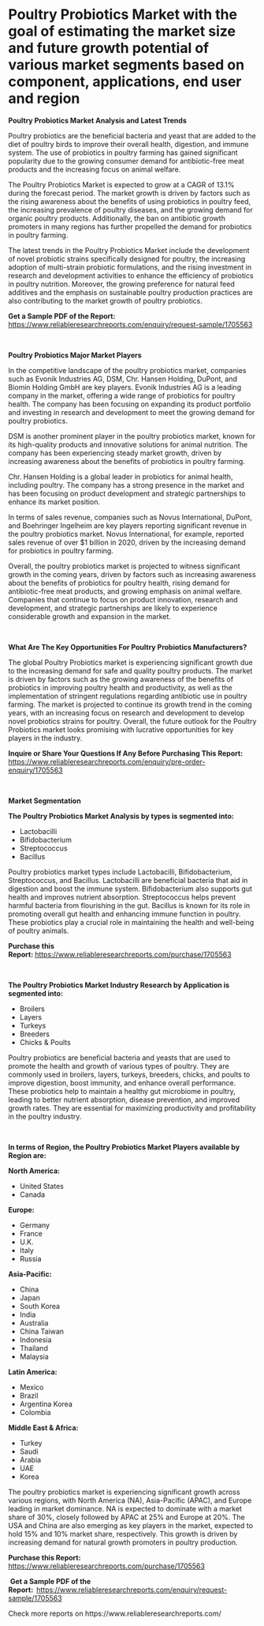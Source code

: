 <p><h1>Poultry Probiotics Market with the goal of estimating the market size and future growth potential of various market segments based on component, applications, end user and region</h1></p><p><strong>Poultry Probiotics Market Analysis and Latest Trends</strong></p>
<p><p>Poultry probiotics are the beneficial bacteria and yeast that are added to the diet of poultry birds to improve their overall health, digestion, and immune system. The use of probiotics in poultry farming has gained significant popularity due to the growing consumer demand for antibiotic-free meat products and the increasing focus on animal welfare.</p><p>The Poultry Probiotics Market is expected to grow at a CAGR of 13.1% during the forecast period. The market growth is driven by factors such as the rising awareness about the benefits of using probiotics in poultry feed, the increasing prevalence of poultry diseases, and the growing demand for organic poultry products. Additionally, the ban on antibiotic growth promoters in many regions has further propelled the demand for probiotics in poultry farming.</p><p>The latest trends in the Poultry Probiotics Market include the development of novel probiotic strains specifically designed for poultry, the increasing adoption of multi-strain probiotic formulations, and the rising investment in research and development activities to enhance the efficiency of probiotics in poultry nutrition. Moreover, the growing preference for natural feed additives and the emphasis on sustainable poultry production practices are also contributing to the market growth of poultry probiotics.</p></p>
<p><strong>Get a Sample PDF of the Report:&nbsp;</strong> <a href="https://www.reliableresearchreports.com/enquiry/request-sample/1705563">https://www.reliableresearchreports.com/enquiry/request-sample/1705563</a></p>
<p>&nbsp;</p>
<p><strong>Poultry Probiotics Major Market Players</strong></p>
<p><p>In the competitive landscape of the poultry probiotics market, companies such as Evonik Industries AG, DSM, Chr. Hansen Holding, DuPont, and Biomin Holding GmbH are key players. Evonik Industries AG is a leading company in the market, offering a wide range of probiotics for poultry health. The company has been focusing on expanding its product portfolio and investing in research and development to meet the growing demand for poultry probiotics.</p><p>DSM is another prominent player in the poultry probiotics market, known for its high-quality products and innovative solutions for animal nutrition. The company has been experiencing steady market growth, driven by increasing awareness about the benefits of probiotics in poultry farming.</p><p>Chr. Hansen Holding is a global leader in probiotics for animal health, including poultry. The company has a strong presence in the market and has been focusing on product development and strategic partnerships to enhance its market position.</p><p>In terms of sales revenue, companies such as Novus International, DuPont, and Boehringer Ingelheim are key players reporting significant revenue in the poultry probiotics market. Novus International, for example, reported sales revenue of over $1 billion in 2020, driven by the increasing demand for probiotics in poultry farming.</p><p>Overall, the poultry probiotics market is projected to witness significant growth in the coming years, driven by factors such as increasing awareness about the benefits of probiotics for poultry health, rising demand for antibiotic-free meat products, and growing emphasis on animal welfare. Companies that continue to focus on product innovation, research and development, and strategic partnerships are likely to experience considerable growth and expansion in the market.</p></p>
<p>&nbsp;</p>
<p><strong>What Are The Key Opportunities For Poultry Probiotics Manufacturers?</strong></p>
<p><p>The global Poultry Probiotics market is experiencing significant growth due to the increasing demand for safe and quality poultry products. The market is driven by factors such as the growing awareness of the benefits of probiotics in improving poultry health and productivity, as well as the implementation of stringent regulations regarding antibiotic use in poultry farming. The market is projected to continue its growth trend in the coming years, with an increasing focus on research and development to develop novel probiotics strains for poultry. Overall, the future outlook for the Poultry Probiotics market looks promising with lucrative opportunities for key players in the industry.</p></p>
<p><strong>Inquire or Share Your Questions If Any Before Purchasing This Report:</strong> <a href="https://www.reliableresearchreports.com/enquiry/pre-order-enquiry/1705563">https://www.reliableresearchreports.com/enquiry/pre-order-enquiry/1705563</a></p>
<p>&nbsp;</p>
<p><strong>Market Segmentation</strong></p>
<p><strong>The Poultry Probiotics Market Analysis by types is segmented into:</strong></p>
<p><ul><li>Lactobacilli</li><li>Bifidobacterium</li><li>Streptococcus</li><li>Bacillus</li></ul></p>
<p><p>Poultry probiotics market types include Lactobacilli, Bifidobacterium, Streptococcus, and Bacillus. Lactobacilli are beneficial bacteria that aid in digestion and boost the immune system. Bifidobacterium also supports gut health and improves nutrient absorption. Streptococcus helps prevent harmful bacteria from flourishing in the gut. Bacillus is known for its role in promoting overall gut health and enhancing immune function in poultry. These probiotics play a crucial role in maintaining the health and well-being of poultry animals.</p></p>
<p><strong>Purchase this Report:&nbsp;</strong><a href="https://www.reliableresearchreports.com/purchase/1705563">https://www.reliableresearchreports.com/purchase/1705563</a></p>
<p>&nbsp;</p>
<p><strong>The Poultry Probiotics Market Industry Research by Application is segmented into:</strong></p>
<p><ul><li>Broilers</li><li>Layers</li><li>Turkeys</li><li>Breeders</li><li>Chicks & Poults</li></ul></p>
<p><p>Poultry probiotics are beneficial bacteria and yeasts that are used to promote the health and growth of various types of poultry. They are commonly used in broilers, layers, turkeys, breeders, chicks, and poults to improve digestion, boost immunity, and enhance overall performance. These probiotics help to maintain a healthy gut microbiome in poultry, leading to better nutrient absorption, disease prevention, and improved growth rates. They are essential for maximizing productivity and profitability in the poultry industry.</p></p>
<p>&nbsp;</p>
<p><strong>In terms of Region, the Poultry Probiotics Market Players available by Region are:</strong></p>
<p>
    <p> <strong> North America: </strong>
        <ul>
            <li>United States</li>
            <li>Canada</li>
        </ul>
        </p> 
    <p> <strong> Europe: </strong>
        <ul>
            <li>Germany</li>
            <li>France</li>
            <li>U.K.</li>
            <li>Italy</li>
            <li>Russia</li>
        </ul>
        </p> 
    <p> <strong> Asia-Pacific: </strong>
        <ul>
            <li>China</li>
            <li>Japan</li>
            <li>South Korea</li>
            <li>India</li>
            <li>Australia</li>
            <li>China Taiwan</li>
            <li>Indonesia</li>
            <li>Thailand</li>
            <li>Malaysia</li>
        </ul>
        </p> 
    <p> <strong> Latin America: </strong>
        <ul>
            <li>Mexico</li>
            <li>Brazil</li>
            <li>Argentina Korea</li>
            <li>Colombia</li>
        </ul>
        </p> 
    <p> <strong> Middle East & Africa: </strong>
        <ul>
            <li>Turkey</li>
            <li>Saudi</li>
            <li>Arabia</li>
            <li>UAE</li>
            <li>Korea</li>
        </ul>
    </p>
    </p>
<p><p>The poultry probiotics market is experiencing significant growth across various regions, with North America (NA), Asia-Pacific (APAC), and Europe leading in market dominance. NA is expected to dominate with a market share of 30%, closely followed by APAC at 25% and Europe at 20%. The USA and China are also emerging as key players in the market, expected to hold 15% and 10% market share, respectively. This growth is driven by increasing demand for natural growth promoters in poultry production.</p></p>
<p><strong>Purchase this Report: </strong><a href="https://www.reliableresearchreports.com/purchase/1705563">https://www.reliableresearchreports.com/purchase/1705563</a></p>
<p>&nbsp;<strong>Get a Sample PDF of the Report:&nbsp;&nbsp;</strong><a href="https://www.reliableresearchreports.com/enquiry/request-sample/1705563">https://www.reliableresearchreports.com/enquiry/request-sample/1705563</a></p>
<p><strong></strong></p>
<p>Check more reports on https://www.reliableresearchreports.com/</p>